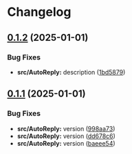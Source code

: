 # Changelog

## [0.1.2](https://github.com/Mooling0602/MSyncSubpacks/compare/msync_auto_reply-v0.1.1...msync_auto_reply-v0.1.2) (2025-01-01)


### Bug Fixes

* **src/AutoReply:** description ([1bd5879](https://github.com/Mooling0602/MSyncSubpacks/commit/1bd5879ffe5b5bbc8117d75e2b04ed6767d047c8))

## [0.1.1](https://github.com/Mooling0602/MSyncSubpacks/compare/msync_auto_reply-v0.1.0...msync_auto_reply-v0.1.1) (2025-01-01)


### Bug Fixes

* **src/AutoReply:** version ([998aa73](https://github.com/Mooling0602/MSyncSubpacks/commit/998aa7307528abf40c8cf3b7d70e69db34110ed9))
* **src/AutoReply:** version ([dd678c6](https://github.com/Mooling0602/MSyncSubpacks/commit/dd678c6b4191fbdcca66d463bff4e2455c98e707))
* **src/AutoReply:** version ([baeee54](https://github.com/Mooling0602/MSyncSubpacks/commit/baeee546c46260cab09a9df7c60898c2cb6901a4))
